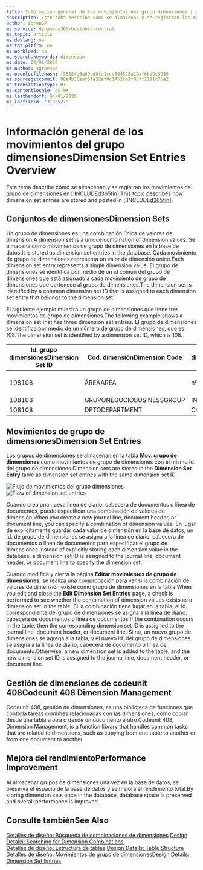 ```yaml
---
title: Información general de los movimientos del grupo dimensiones | Documentos de Microsoft
description: Este tema describe cómo se almacenan y se registran los movimientos de grupo de dimensiones en Dynamics 365.
author: SorenGP
ms.service: dynamics365-business-central
ms.topic: article
ms.devlang: na
ms.tgt_pltfrm: na
ms.workload: na
ms.search.keywords: dimension
ms.date: 04/01/2020
ms.author: sgroespe
ms.openlocfilehash: f35184a6a69ed0fa1ccd504525a19af6bd9c5955
ms.sourcegitcommit: 88e4b30eaf6fa32af0c1452ce2f85ff1111c75e2
ms.translationtype: HT
ms.contentlocale: es-MX
ms.lasthandoff: 04/01/2020
ms.locfileid: "3185527"
---
```

# <a name="dimension-set-entries-overview"></a><span data-ttu-id="1602d-103">Información general de los movimientos del grupo dimensiones</span><span class="sxs-lookup"><span data-stu-id="1602d-103">Dimension Set Entries Overview</span></span>
<span data-ttu-id="1602d-104">Este tema describe cómo se almacenan y se registran los movimientos de grupo de dimensiones en [!INCLUDE[d365fin](includes/d365fin_md.md)].</span><span class="sxs-lookup"><span data-stu-id="1602d-104">This topic describes how dimension set entries are stored and posted in [!INCLUDE[d365fin](includes/d365fin_md.md)].</span></span>  

## <a name="dimension-sets"></a><span data-ttu-id="1602d-105">Conjuntos de dimensiones</span><span class="sxs-lookup"><span data-stu-id="1602d-105">Dimension Sets</span></span>  
<span data-ttu-id="1602d-106">Un grupo de dimensiones es una combinación única de valores de dimensión.</span><span class="sxs-lookup"><span data-stu-id="1602d-106">A dimension set is a unique combination of dimension values.</span></span> <span data-ttu-id="1602d-107">Se almacena como movimientos de grupo de dimensiones en la base de datos.</span><span class="sxs-lookup"><span data-stu-id="1602d-107">It is stored as dimension set entries in the database.</span></span> <span data-ttu-id="1602d-108">Cada movimiento de grupo de dimensiones representa un valor de dimensión único.</span><span class="sxs-lookup"><span data-stu-id="1602d-108">Each dimension set entry represents a single dimension value.</span></span> <span data-ttu-id="1602d-109">El grupo de dimensiones se identifica por medio de un id común del grupo de dimensiones que está asignado a cada movimiento de grupo de dimensiones que pertenece al grupo de dimensiones.</span><span class="sxs-lookup"><span data-stu-id="1602d-109">The dimension set is identified by a common dimension set ID that is assigned to each dimension set entry that belongs to the dimension set.</span></span>  

<span data-ttu-id="1602d-110">El siguiente ejemplo muestra un grupo de dimensiones que tiene tres movimientos de grupo de dimensiones.</span><span class="sxs-lookup"><span data-stu-id="1602d-110">The following example shows a dimension set that has three dimension set entries.</span></span> <span data-ttu-id="1602d-111">El grupo de dimensiones se identifica por medio de un número de grupo de dimensiones, que es 108.</span><span class="sxs-lookup"><span data-stu-id="1602d-111">The dimension set is identified by a dimension set ID, which is 108.</span></span>  

|<span data-ttu-id="1602d-112">Id. grupo dimensiones</span><span class="sxs-lookup"><span data-stu-id="1602d-112">Dimension Set ID</span></span>|<span data-ttu-id="1602d-113">Cód. dimensión</span><span class="sxs-lookup"><span data-stu-id="1602d-113">Dimension Code</span></span>|<span data-ttu-id="1602d-114">Cód. valor dimensión</span><span class="sxs-lookup"><span data-stu-id="1602d-114">Dimension Value Code</span></span>|<span data-ttu-id="1602d-115">Nombre valor dimensión</span><span class="sxs-lookup"><span data-stu-id="1602d-115">Dimension Value Name</span></span>|  
|----------------------|--------------------|--------------------------|--------------------------|  
|<span data-ttu-id="1602d-116">108</span><span class="sxs-lookup"><span data-stu-id="1602d-116">108</span></span>|<span data-ttu-id="1602d-117">ÁREA</span><span class="sxs-lookup"><span data-stu-id="1602d-117">AREA</span></span>|<span data-ttu-id="1602d-118">nº 70</span><span class="sxs-lookup"><span data-stu-id="1602d-118">70</span></span>|<span data-ttu-id="1602d-119">Norte América</span><span class="sxs-lookup"><span data-stu-id="1602d-119">America North</span></span>|  
|<span data-ttu-id="1602d-120">108</span><span class="sxs-lookup"><span data-stu-id="1602d-120">108</span></span>|<span data-ttu-id="1602d-121">GRUPONEGOCIO</span><span class="sxs-lookup"><span data-stu-id="1602d-121">BUSINESSGROUP</span></span>|<span data-ttu-id="1602d-122">INICIO</span><span class="sxs-lookup"><span data-stu-id="1602d-122">HOME</span></span>|<span data-ttu-id="1602d-123">Inicio</span><span class="sxs-lookup"><span data-stu-id="1602d-123">Home</span></span>|  
|<span data-ttu-id="1602d-124">108</span><span class="sxs-lookup"><span data-stu-id="1602d-124">108</span></span>|<span data-ttu-id="1602d-125">DPTO</span><span class="sxs-lookup"><span data-stu-id="1602d-125">DEPARTMENT</span></span>|<span data-ttu-id="1602d-126">CCIAL</span><span class="sxs-lookup"><span data-stu-id="1602d-126">SALES</span></span>|<span data-ttu-id="1602d-127">Ccial</span><span class="sxs-lookup"><span data-stu-id="1602d-127">Sales</span></span>|  

## <a name="dimension-set-entries"></a><span data-ttu-id="1602d-128">Movimientos de grupo de dimensiones</span><span class="sxs-lookup"><span data-stu-id="1602d-128">Dimension Set Entries</span></span>  
<span data-ttu-id="1602d-129">Los grupos de dimensiones se almacenan en la tabla **Mov. grupo de dimensiones** como movimientos de grupo de dimensiones con el mismo Id. del grupo de dimensiones.</span><span class="sxs-lookup"><span data-stu-id="1602d-129">Dimension sets are stored in the **Dimension Set Entry** table as dimension set entries with the same dimension set ID.</span></span>  

<span data-ttu-id="1602d-130">![Flujo de movimientos del grupo dimensiones](media/dimensionentrynav7.png "Flujo de movimientos del grupo dimensiones")</span><span class="sxs-lookup"><span data-stu-id="1602d-130">![Flow of dimension set entries](media/dimensionentrynav7.png "Flow of dimension set entries")</span></span>  

<span data-ttu-id="1602d-131">Cuando crea una nueva línea de diario, cabecera de documentos o línea de documentos, puede especificar una combinación de valores de dimensión.</span><span class="sxs-lookup"><span data-stu-id="1602d-131">When you create a new journal line, document header, or document line, you can specify a combination of dimension values.</span></span> <span data-ttu-id="1602d-132">En lugar de explícitamente guardar cada valor de dimensión en la base de datos, un Id. de grupo de dimensiones se asigna a la línea de diario, cabecera de documentos o línea de documentos para especificar el grupo de dimensiones.</span><span class="sxs-lookup"><span data-stu-id="1602d-132">Instead of explicitly storing each dimension value in the database, a dimension set ID is assigned to the journal line, document header, or document line to specify the dimension set.</span></span>  

<span data-ttu-id="1602d-133">Cuando modifica y cierra la página **Editar movimientos de grupo de dimensiones**, se realiza una comprobación para ver si la combinación de valores de dimensión existe como grupo de dimensiones en la tabla.</span><span class="sxs-lookup"><span data-stu-id="1602d-133">When you edit and close the **Edit Dimension Set Entries** page, a check is performed to see whether the combination of dimension values exists as a dimension set in the table.</span></span> <span data-ttu-id="1602d-134">Si la combinación tiene lugar en la tabla, el Id. correspondiente del grupo de dimensiones se asigna a la línea de diario, cabecera de documentos o línea de documentos.</span><span class="sxs-lookup"><span data-stu-id="1602d-134">If the combination occurs in the table, then the corresponding dimension set ID is assigned to the journal line, document header, or document line.</span></span> <span data-ttu-id="1602d-135">Si no, un nuevo grupo de dimensiones se agrega a la tabla, y el nuevo Id. del grupo de dimensiones se asigna a la línea de diario, cabecera de documento o línea de documento.</span><span class="sxs-lookup"><span data-stu-id="1602d-135">Otherwise, a new dimension set is added to the table, and the new dimension set ID is assigned to the journal line, document header, or document line.</span></span>

## <a name="codeunit-408-dimension-management"></a><span data-ttu-id="1602d-136">Gestión de dimensiones de codeunit 408</span><span class="sxs-lookup"><span data-stu-id="1602d-136">Codeunit 408 Dimension Management</span></span>
<span data-ttu-id="1602d-137">Codeunit 408, gestión de dimensiones, es una biblioteca de funciones que controla tareas comunes relacionadas con las dimensiones, como copiar desde una tabla a otra o desde un documento a otro.</span><span class="sxs-lookup"><span data-stu-id="1602d-137">Codeunit 408, Dimension Management, is a function library that handles common tasks that are related to dimensions, such as copying from one table to another or from one document to another.</span></span>

## <a name="performance-improvement"></a><span data-ttu-id="1602d-138">Mejora del rendimiento</span><span class="sxs-lookup"><span data-stu-id="1602d-138">Performance Improvement</span></span>  
<span data-ttu-id="1602d-139">Al almacenar grupos de dimensiones una vez en la base de datos, se preserva el espacio de la base de datos y se mejora el rendimiento total.</span><span class="sxs-lookup"><span data-stu-id="1602d-139">By storing dimension sets once in the database, database space is preserved and overall performance is improved.</span></span>  

## <a name="see-also"></a><span data-ttu-id="1602d-140">Consulte también</span><span class="sxs-lookup"><span data-stu-id="1602d-140">See Also</span></span>  
<span data-ttu-id="1602d-141">[Detalles de diseño: Búsqueda de combinaciones de dimensiones](design-details-searching-for-dimension-combinations.md) </span><span class="sxs-lookup"><span data-stu-id="1602d-141">[Design Details: Searching for Dimension Combinations](design-details-searching-for-dimension-combinations.md) </span></span>  
<span data-ttu-id="1602d-142">[Detalles de diseño: Estructura de tablas](design-details-table-structure.md) </span><span class="sxs-lookup"><span data-stu-id="1602d-142">[Design Details: Table Structure](design-details-table-structure.md) </span></span>  
[<span data-ttu-id="1602d-143">Detalles de diseño: Movimientos de grupo de dimensiones</span><span class="sxs-lookup"><span data-stu-id="1602d-143">Design Details: Dimension Set Entries</span></span>](design-details-dimension-set-entries.md)   
